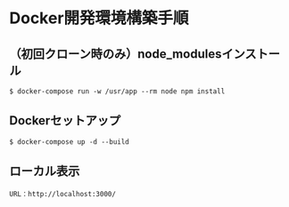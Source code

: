 # Docker開発環境構築手順

## （初回クローン時のみ）node_modulesインストール
```
$ docker-compose run -w /usr/app --rm node npm install
```

## Dockerセットアップ
```
$ docker-compose up -d --build
```

## ローカル表示
```
URL：http://localhost:3000/
```
